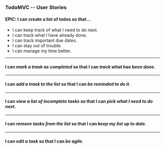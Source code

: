 <!-- User Stories / TODO MVC -->

### TodoMVC -- User Stories

#### EPIC: I can create a list of todos so that...

  * I can keep track of what I need to do next.
  * I can track what I have already done.
  * I can track important due dates.
  * I can stay out of trouble.
  * I can manage my time better.

____

#### I can _mark a trask as completed_ so that I can _track what has been done_.
____

#### I can _add a trask to the list_ so that I can _be reminded to do it_.
____

#### I can _view a list of incomplete tasks_ so that I can _pick what I need to do next_.
____

#### I can _remove tasks from the list_ so that I can _keep my list up to date_.
____

#### I can _edit a task_ so that I can _be agile_.
